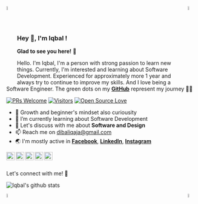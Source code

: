 <img align="left" alt="GIF" width="5%" src="https://media.giphy.com/media/Q7SKqn3G97xpmfSOvG/giphy.gif"/>
<img align="right" alt="GIF" width="5%" src="https://media.giphy.com/media/Q7SKqn3G97xpmfSOvG/giphy.gif"/>

<br/>
<br/>
<br/>

### Hey 👋, I'm Iqbal !

**Glad to see you here!** :star_struck:

Hello. I'm Iqbal, I'm a person with strong passion to learn new things. Currently, I'm interested and learning about Software Development. Experienced for approximately more 1 year and always try to continue to improve my skills. And I love being a Software Engineer. The green dots on my [**GitHub**](https://github.com/dibaliqaja?tab=repositories) represent my journey :running_man:

[![PRs Welcome](https://img.shields.io/badge/PRs-welcome-brightgreen.svg?style=flat&logo=github)](https://github.com/dibaliqaja) [![Visitors](https://visitor-badge.glitch.me/badge?page_id=dibaliqaja.visitor-badge)](https://github.com/dibaliqaja) [![Open Source Love](https://badges.frapsoft.com/os/v2/open-source.svg?v=103)](https://github.com/dibaliqaja)

- 🧠 Growth and beginner's mindset also curiousity
- 🌱 I’m currently learning about Software Development
- 💬 Let's discuss with me about **Software and Design**
- 📫 Reach me on dibaliqaja@gmail.com 
- 🌏 I'm mostly active in 
    **[Facebook](https://www.facebook.com/dibaliqaja/)**, 
    **[LinkedIn](https://www.linkedin.com/in/dibaliqaja/)**, 
    **[Instagram](https://www.instagram.com/dibaliqaja/)** 

<a href="https://www.linkedin.com/in/dibaliqaja">
  <img align="left" alt="Iqbal's LinkedIn" width="22px" src="https://cdn.jsdelivr.net/npm/simple-icons@v3/icons/linkedin.svg" />
</a>
<a href="https://www.instagram.com/dibaliqaja">
  <img align="left" alt="Iqbal's Instagram" width="22px" src="https://cdn.jsdelivr.net/npm/simple-icons@v3/icons/instagram.svg" />
</a>
<a href="https://www.facebook.com/dibaliqaja">
  <img align="left" alt="Iqbal's Facebook" width="22px" src="https://cdn.jsdelivr.net/npm/simple-icons@v3/icons/facebook.svg" />
</a>
<a href="https://dribbble.com/dibaliqaja">
  <img align="left" alt="Iqbal's Dribbble" width="22px" src="https://cdn.jsdelivr.net/npm/simple-icons@v3/icons/dribbble.svg" />
</a>
<a href="https://medium.com/dibaliqaja">
  <img align="left" alt="Iqbal's Medium" width="22px" src="https://cdn.jsdelivr.net/npm/simple-icons@v3/icons/medium.svg" />
</a>

<br/><br/>

Let's connect with me! 🚀 


![Iqbal's github stats](https://github-readme-stats.vercel.app/api?username=dibaliqaja)

<!-- <img alt="GIF" width="38%" src="https://camo.githubusercontent.com/4a1373646ed18da95a6d86d4131e0f4ead0236fd/68747470733a2f2f6d656469612e67697068792e636f6d2f6d656469612f38333648694a633770677a7938694e58436e2f67697068792e676966" /> -->

<img align="left" alt="GIF" width="5%" src="https://media.giphy.com/media/Q7SKqn3G97xpmfSOvG/giphy.gif"/>
<img align="right" alt="GIF" width="5%" src="https://media.giphy.com/media/Q7SKqn3G97xpmfSOvG/giphy.gif"/>
